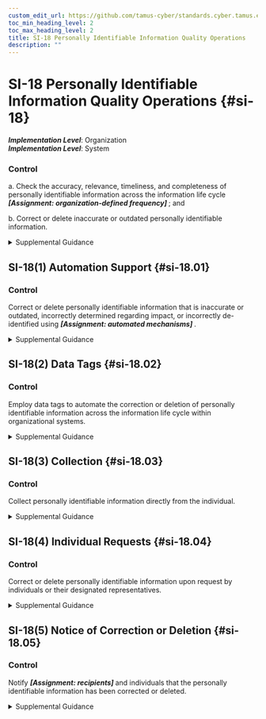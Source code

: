 ```yaml
---
custom_edit_url: https://github.com/tamus-cyber/standards.cyber.tamus.edu/tree/main/static/content/tamus.edu/TAMUS_profile.xml
toc_min_heading_level: 2
toc_max_heading_level: 2
title: SI-18 Personally Identifiable Information Quality Operations
description: ""
---
```


# SI-18 Personally Identifiable Information Quality Operations {#si-18}

_**Implementation Level**_: Organization\
_**Implementation Level**_: System

### Control

a. Check the accuracy, relevance, timeliness, and completeness of personally identifiable information across the information life cycle <strong>                     <em>[Assignment: organization-defined frequency]</em>                  </strong> ; and

b. Correct or delete inaccurate or outdated personally identifiable information.

<details>
  <summary>Supplemental Guidance</summary>

Personally identifiable information quality operations include the steps that organizations take to confirm the accuracy and relevance of personally identifiable information throughout the information life cycle. The information life cycle includes the creation, collection, use, processing, storage, maintenance, dissemination, disclosure, and disposal of personally identifiable information. Personally identifiable information quality operations include editing and validating addresses as they are collected or entered into systems using automated address verification look-up application programming interfaces. Checking personally identifiable information quality includes the tracking of updates or changes to data over time, which enables organizations to know how and what personally identifiable information was changed should erroneous information be identified. The measures taken to protect personally identifiable information quality are based on the nature and context of the personally identifiable information, how it is to be used, how it was obtained, and the potential de-identification methods employed. The measures taken to validate the accuracy of personally identifiable information used to make determinations about the rights, benefits, or privileges of individuals covered under federal programs may be more comprehensive than the measures used to validate personally identifiable information used for less sensitive purposes.

</details>

## SI-18(1) Automation Support {#si-18.01}

### Control

Correct or delete personally identifiable information that is inaccurate or outdated, incorrectly determined regarding impact, or incorrectly de-identified using <strong>                     <em>[Assignment: automated mechanisms]</em>                  </strong>.

<details>
  <summary>Supplemental Guidance</summary>

The use of automated mechanisms to improve data quality may inadvertently create privacy risks. Automated tools may connect to external or otherwise unrelated systems, and the matching of records between these systems may create linkages with unintended consequences. Organizations assess and document these risks in their privacy impact assessments and make determinations that are in alignment with their privacy program plans.

</details>

## SI-18(2) Data Tags {#si-18.02}

### Control

Employ data tags to automate the correction or deletion of personally identifiable information across the information life cycle within organizational systems.

<details>
  <summary>Supplemental Guidance</summary>

Data tagging personally identifiable information includes tags that note processing permissions, authority to process, de-identification, impact level, information life cycle stage, and retention or last updated dates. Employing data tags for personally identifiable information can support the use of automation tools to correct or delete relevant personally identifiable information.

</details>

## SI-18(3) Collection {#si-18.03}

### Control

Collect personally identifiable information directly from the individual.

<details>
  <summary>Supplemental Guidance</summary>

Individuals or their designated representatives can be sources of correct personally identifiable information. Organizations consider contextual factors that may incentivize individuals to provide correct data versus false data. Additional steps may be necessary to validate collected information based on the nature and context of the personally identifiable information, how it is to be used, and how it was obtained. The measures taken to validate the accuracy of personally identifiable information used to make determinations about the rights, benefits, or privileges of individuals under federal programs may be more comprehensive than the measures taken to validate less sensitive personally identifiable information.

</details>

## SI-18(4) Individual Requests {#si-18.04}

### Control

Correct or delete personally identifiable information upon request by individuals or their designated representatives.

<details>
  <summary>Supplemental Guidance</summary>

Inaccurate personally identifiable information maintained by organizations may cause problems for individuals, especially in those business functions where inaccurate information may result in inappropriate decisions or the denial of benefits and services to individuals. Even correct information, in certain circumstances, can cause problems for individuals that outweigh the benefits of an organization maintaining the information. Organizations use discretion when determining if personally identifiable information is to be corrected or deleted based on the scope of requests, the changes sought, the impact of the changes, and laws, regulations, and policies. Organizational personnel consult with the senior agency official for privacy and legal counsel regarding appropriate instances of correction or deletion.

</details>

## SI-18(5) Notice of Correction or Deletion {#si-18.05}

### Control

Notify <strong>                     <em>[Assignment: recipients]</em>                  </strong> and individuals that the personally identifiable information has been corrected or deleted.

<details>
  <summary>Supplemental Guidance</summary>

When personally identifiable information is corrected or deleted, organizations take steps to ensure that all authorized recipients of such information, and the individual with whom the information is associated or their designated representatives, are informed of the corrected or deleted information.

</details>

